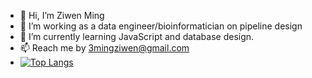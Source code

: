 - 👋 Hi, I’m Ziwen Ming
- 👀 I’m working as a data engineer/bioinformatician on pipeline design
- 🌱 I’m currently learning JavaScript and database design.
- 📫 Reach me by 3mingziwen@gmail.com
- [![Top Langs](https://github-readme-stats.vercel.app/api/top-langs/?username=3miumi&layout=compact)](https://github.com/anuraghazra/github-readme-stats)
<!---
3miumi/3miumi is a ✨ special ✨ repository because its `README.md` (this file) appears on your GitHub profile.
You can click the Preview link to take a look at your changes.
--->
